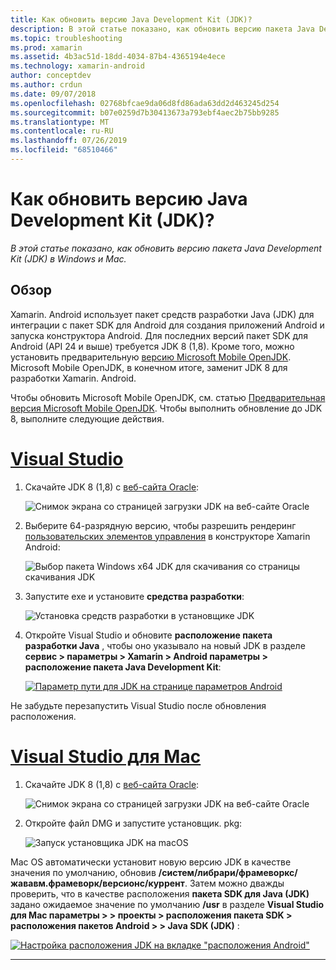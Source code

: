 ```yaml
---
title: Как обновить версию Java Development Kit (JDK)?
description: В этой статье показано, как обновить версию пакета Java Development Kit (JDK) в Windows и Mac.
ms.topic: troubleshooting
ms.prod: xamarin
ms.assetid: 4b3ac51d-18dd-4034-87b4-4365194e4ece
ms.technology: xamarin-android
author: conceptdev
ms.author: crdun
ms.date: 09/07/2018
ms.openlocfilehash: 02768bfcae9da06d8fd86ada63dd2d463245d254
ms.sourcegitcommit: b07e0259d7b30413673a793ebf4aec2b75bb9285
ms.translationtype: MT
ms.contentlocale: ru-RU
ms.lasthandoff: 07/26/2019
ms.locfileid: "68510466"
---
```

# <a name="how-do-i-update-the-java-development-kit-jdk-version"></a>Как обновить версию Java Development Kit (JDK)?

_В этой статье показано, как обновить версию пакета Java Development Kit (JDK) в Windows и Mac._

## <a name="overview"></a>Обзор

Xamarin. Android использует пакет средств разработки Java (JDK) для интеграции с пакет SDK для Android для создания приложений Android и запуска конструктора Android. Для последних версий пакет SDK для Android (API 24 и выше) требуется JDK 8 (1,8). Кроме того, можно установить предварительную [версию Microsoft Mobile OpenJDK](~/android/get-started/installation/openjdk.md). Microsoft Mobile OpenJDK, в конечном итоге, заменит JDK 8 для разработки Xamarin. Android.

Чтобы обновить Microsoft Mobile OpenJDK, см. статью [Предварительная версия Microsoft Mobile OpenJDK](~/android/get-started/installation/openjdk.md). Чтобы выполнить обновление до JDK 8, выполните следующие действия.

# <a name="visual-studiotabwindows"></a>[Visual Studio](#tab/windows)

1.  Скачайте JDK 8 (1,8) с [веб-сайта Oracle](https://www.oracle.com/technetwork/java/javase/downloads/index.html):

    ![Снимок экрана со страницей загрузки JDK на веб-сайте Oracle](update-jdk-images/image1.png)

2.  Выберите 64-разрядную версию, чтобы разрешить рендеринг [пользовательских элементов управления](https://github.com/xamarin/release-notes-archive/blob/master/release-notes/vs/xamarin.vs_4/xamarin.vs_4.2/index.md#androiddesignercustomcontrols) в конструкторе Xamarin Android:

    ![Выбор пакета Windows x64 JDK для скачивания со страницы скачивания JDK](update-jdk-images/image2.png)

3.  Запустите exe и установите **средства разработки**:

    ![Установка средств разработки в установщике JDK](update-jdk-images/image3.png)

4.  Откройте Visual Studio и обновите **расположение пакета разработки Java** , чтобы оно указывало на новый JDK в разделе **сервис > параметры > Xamarin > Android параметры > расположение пакета Java Development Kit**:

    [![Параметр пути для JDK на странице параметров Android](update-jdk-images/image4-sml.png)](update-jdk-images/image4.png#lightbox)

Не забудьте перезапустить Visual Studio после обновления расположения.

# <a name="visual-studio-for-mactabmacos"></a>[Visual Studio для Mac](#tab/macos)

1.  Скачайте JDK 8 (1,8) с [веб-сайта Oracle](https://www.oracle.com/technetwork/java/javase/downloads/index.html):

    ![Снимок экрана со страницей загрузки JDK на веб-сайте Oracle](update-jdk-images/image1.png)

2.  Откройте файл DMG и запустите установщик. pkg:

    ![Запуск установщика JDK на macOS](update-jdk-images/image5.png)

Mac OS автоматически установит новую версию JDK в качестве значения по умолчанию, обновив **/систем/либрари/фрамеворкс/жававм.фрамеворк/версионс/куррент**. Затем можно дважды проверить, что в качестве расположения **пакета SDK для Java (JDK)** задано ожидаемое значение по умолчанию **/usr** в разделе **Visual Studio для Mac параметры > > проекты > расположения пакета SDK > расположения пакетов Android > > Java SDK (JDK)** :

[![Настройка расположения JDK на вкладке "расположения Android"](update-jdk-images/image6-sml.png)](update-jdk-images/image6.png#lightbox)

-----

